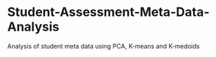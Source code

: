 # Student-Assessment-Meta-Data-Analysis
Analysis of student meta data using PCA, K-means and K-medoids
